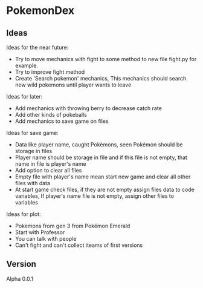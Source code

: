 
# PokemonDex

## Ideas

Ideas for the near future:
- Try to move mechanics with fight to some method to new file fight.py for example. 
- Try to improve fight method
- Create 'Search pokemon' mechanics, This mechanics should search new wild pokemons until player wants to leave

Ideas for later:
- Add mechanics with throwing berry to decrease catch rate 
- Add other kinds of pokeballs
- Add mechanics to save game on files 


Ideas for save game:
- Data like player name, caught Pokémons, seen Pokémon
should be storage in files 
- Player name should be storage in file and if this file is not empty, that name in file is player's name
- Add option to clear all files
- Empty file with player's name mean start new game and clear all other files with data 
- At start game check files, if they are not empty assign files data to code variables,
If player's name file is not empty, assign other files to variables 


Ideas for plot:
- Pokemons from gen 3 from Pokémon Emerald
- Start with Professor
- You can talk with people
- Can't fight and can't collect iteams of first versions



## Version
Alpha 0.0.1

